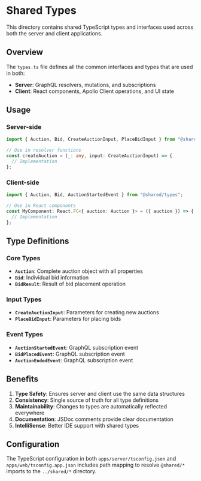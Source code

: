 # Shared Types

This directory contains shared TypeScript types and interfaces used across both the server and client applications.

## Overview

The `types.ts` file defines all the common interfaces and types that are used in both:

- **Server**: GraphQL resolvers, mutations, and subscriptions
- **Client**: React components, Apollo Client operations, and UI state

## Usage

### Server-side

```typescript
import { Auction, Bid, CreateAuctionInput, PlaceBidInput } from "@shared/types";

// Use in resolver functions
const createAuction = (_: any, input: CreateAuctionInput) => {
  // Implementation
};
```

### Client-side

```typescript
import { Auction, Bid, AuctionStartedEvent } from "@shared/types";

// Use in React components
const MyComponent: React.FC<{ auction: Auction }> = ({ auction }) => {
  // Implementation
};
```

## Type Definitions

### Core Types

- **`Auction`**: Complete auction object with all properties
- **`Bid`**: Individual bid information
- **`BidResult`**: Result of bid placement operation

### Input Types

- **`CreateAuctionInput`**: Parameters for creating new auctions
- **`PlaceBidInput`**: Parameters for placing bids

### Event Types

- **`AuctionStartedEvent`**: GraphQL subscription event
- **`BidPlacedEvent`**: GraphQL subscription event
- **`AuctionEndedEvent`**: GraphQL subscription event

## Benefits

1. **Type Safety**: Ensures server and client use the same data structures
2. **Consistency**: Single source of truth for all type definitions
3. **Maintainability**: Changes to types are automatically reflected everywhere
4. **Documentation**: JSDoc comments provide clear documentation
5. **IntelliSense**: Better IDE support with shared types

## Configuration

The TypeScript configuration in both `apps/server/tsconfig.json` and `apps/web/tsconfig.app.json` includes path mapping to resolve `@shared/*` imports to the `../shared/*` directory.
